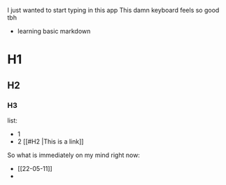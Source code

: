 I just wanted to start typing in this app
This damn keyboard feels so good tbh

- learning basic markdown
# H1
## H2
### H3

list:
- 1
- 2
[[#H2 |This is a link]]




So what is immediately on my mind right now:
- [[22-05-11]]
- 

